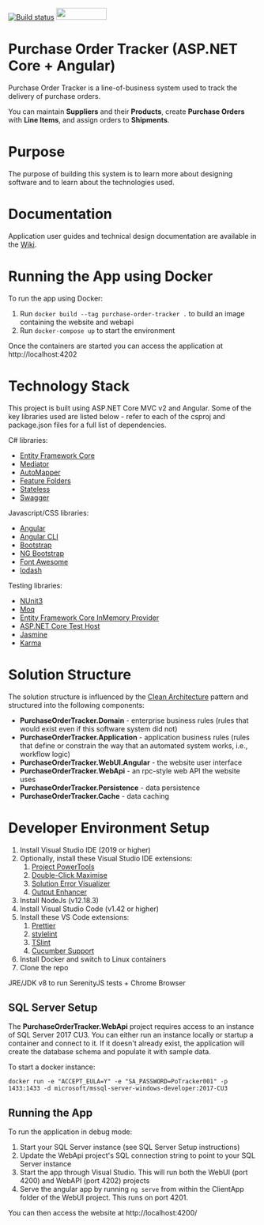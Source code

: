 [![Build status](https://dev.azure.com/purchase-order-tracker/Purchase%20Order%20Tracker%20-%20Angular/_apis/build/status/Purchase%20Order%20Tracker%20-%20Angular%20.NET%20Core)](https://dev.azure.com/purchase-order-tracker/Purchase%20Order%20Tracker%20-%20Angular/_build/latest?definitionId=2)
<a href="https://sonarcloud.io/dashboard?id=purchase-order-tracker-aspnetcore_angular"><img src="https://sonarcloud.io/images/project_badges/sonarcloud-white.svg" height="24" width="102" ></a>

# Purchase Order Tracker (ASP.NET Core + Angular)

Purchase Order Tracker is a line-of-business system used to track the delivery of purchase orders.

You can maintain **Suppliers** and their **Products**, create **Purchase Orders** with **Line Items**, and assign orders to **Shipments**.

# Purpose

The purpose of building this system is to learn more about designing software and to learn about the technologies used.

# Documentation

Application user guides and technical design documentation are available in the [Wiki](https://github.com/kierendixon/purchase-order-tracker-aspnetcore_angular/wiki).

# Running the App using Docker

To run the app using Docker:

1. Run `docker build --tag purchase-order-tracker .` to build an image containing the website and webapi
1. Run `docker-compose up` to start the environment

Once the containers are started you can access the application at http://localhost:4202

# Technology Stack

This project is built using ASP.NET Core MVC v2 and Angular. Some of the key libraries used are listed below - refer to each of the csproj and package.json files for a full list of dependencies.

C# libraries:

- [Entity Framework Core](https://docs.microsoft.com/en-us/ef/core/)
- [Mediator](https://github.com/jbogard/MediatR)
- [AutoMapper](https://github.com/AutoMapper/AutoMapper)
- [Feature Folders](https://github.com/OdeToCode/AddFeatureFolders)
- [Stateless](https://github.com/dotnet-state-machine/stateless)
- [Swagger](https://github.com/domaindrivendev/Swashbuckle.AspNetCore)

Javascript/CSS libraries:

- [Angular](https://angular.io/)
- [Angular CLI](https://angular.io/cli)
- [Bootstrap](https://getbootstrap.com/)
- [NG Bootstrap](https://ng-bootstrap.github.io)
- [Font Awesome](http://fontawesome.io)
- [lodash](https://lodash.com)

Testing libraries:

- [NUnit3](https://github.com/nunit/docs/wiki)
- [Moq](https://github.com/moq/moq4)
- [Entity Framework Core InMemory Provider](https://docs.microsoft.com/en-us/ef/core/providers/in-memory/)
- [ASP.NET Core Test Host](https://www.nuget.org/packages/Microsoft.AspNetCore.TestHost)
- [Jasmine](https://jasmine.github.io/)
- [Karma](https://karma-runner.github.io)

# Solution Structure

The solution structure is influenced by the [Clean Architecture](https://blog.cleancoder.com/uncle-bob/2012/08/13/the-clean-architecture.html) pattern and structured into the following components:

- **PurchaseOrderTracker.Domain** - enterprise business rules (rules that would exist even if this software system did not)
- **PurchaseOrderTracker.Application** - application business rules (rules that define or constrain the way that an automated system works, i.e., workflow logic)
- **PurchaseOrderTracker.WebUI.Angular** - the website user interface
- **PurchaseOrderTracker.WebApi** - an rpc-style web API the website uses
- **PurchaseOrderTracker.Persistence** - data persistence
- **PurchaseOrderTracker.Cache** - data caching

# Developer Environment Setup

1. Install Visual Studio IDE (2019 or higher)
1. Optionally, install these Visual Studio IDE extensions:
   1. [Project PowerTools](https://marketplace.visualstudio.com/items?itemName=ms-madsk.ProjectFileTools)
   1. [Double-Click Maximise](https://marketplace.visualstudio.com/items?itemName=VisualStudioPlatformTeam.Double-ClickMaximize)
   1. [Solution Error Visualizer](https://marketplace.visualstudio.com/items?itemName=VisualStudioPlatformTeam.SolutionErrorVisualizer)
   1. [Output Enhancer](https://marketplace.visualstudio.com/items?itemName=NikolayBalakin.Outputenhancer)
1. Install NodeJs (v12.18.3)
1. Install Visual Studio Code (v1.42 or higher)
1. Install these VS Code extensions:
   1. [Prettier](https://marketplace.visualstudio.com/items?itemName=esbenp.prettier-vscode)
   1. [stylelint](https://marketplace.visualstudio.com/items?itemName=shinnn.stylelint)
   1. [TSlint](https://marketplace.visualstudio.com/items?itemName=ms-vscode.vscode-typescript-tslint-plugin)
   1. [Cucumber Support](https://marketplace.visualstudio.com/items?itemName=alexkrechik.cucumberautocomplete)
1. Install Docker and switch to Linux containers
1. Clone the repo

JRE/JDK v8 to run SerenityJS tests + Chrome Browser

## SQL Server Setup

The **PurchaseOrderTracker.WebApi** project requires access to an instance of SQL Server 2017 CU3. You can either run an instance locally or startup a container and connect to it. If it doesn't already exist, the application will create the database schema and populate it with sample data.

To start a docker instance:

`docker run -e "ACCEPT_EULA=Y" -e "SA_PASSWORD=PoTracker001" -p 1433:1433 -d microsoft/mssql-server-windows-developer:2017-CU3`

## Running the App

To run the application in debug mode:

1. Start your SQL Server instance (see SQL Server Setup instructions)
2. Update the WebApi project's SQL connection string to point to your SQL Server instance
3. Start the app through Visual Studio. This will run both the WebUI (port 4200) and WebAPI (port 4202) projects
4. Serve the angular app by running `ng serve` from within the ClientApp folder of the WebUI project. This runs on port 4201.

You can then access the website at http://localhost:4200/
